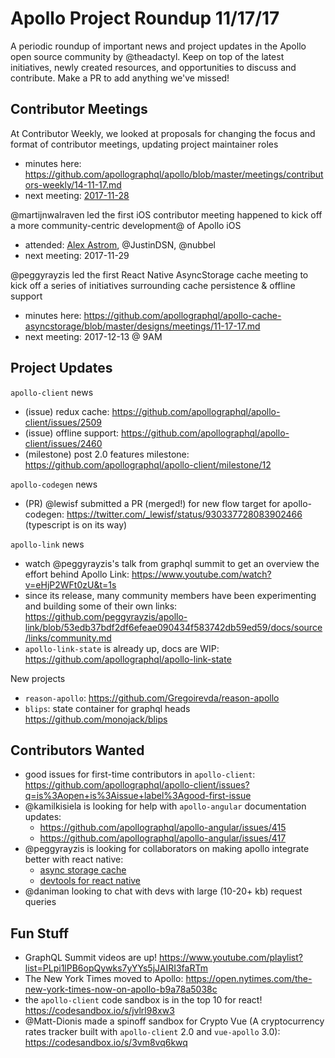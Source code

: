 
# Apollo Project Roundup 11/17/17

A periodic roundup of important news and project updates in the Apollo open source community by @theadactyl. Keep on top of the latest initiatives, newly created resources, and opportunities to discuss and contribute. Make a PR to add anything we've missed!

## Contributor Meetings

At Contributor Weekly, we looked at proposals for changing the focus and format of contributor meetings, updating project maintainer roles
- minutes here:  https://github.com/apollographql/apollo/blob/master/meetings/contributors-weekly/14-11-17.md
- next meeting: [2017-11-28](https://github.com/apollographql/apollo/blob/master/meetings/contributors-weekly/17-11-28.md)

@martijnwalraven led the first iOS contributor meeting happened to kick off a more community-centric development@ of Apollo iOS
- attended: [Alex Astrom](http://www.iosnomad.com), @JustinDSN, @nubbel
- next meeting: 2017-11-29

@peggyrayzis led the first React Native AsyncStorage cache meeting to kick off a series of initiatives surrounding cache persistence & offline support
- minutes here: https://github.com/apollographql/apollo-cache-asyncstorage/blob/master/designs/meetings/11-17-17.md
- next meeting: 2017-12-13 @ 9AM

## Project Updates 
`apollo-client` news 
- (issue) redux cache: https://github.com/apollographql/apollo-client/issues/2509
- (issue) offline support: https://github.com/apollographql/apollo-client/issues/2460
- (milestone) post 2.0 features milestone: https://github.com/apollographql/apollo-client/milestone/12

`apollo-codegen` news
- (PR) @lewisf submitted a PR (merged!) for new flow target for apollo-codegen: https://twitter.com/_lewisf/status/930337728083902466 (typescript is on its way)

`apollo-link` news
- watch @peggyrayzis's talk from graphql summit to get an overview the effort behind Apollo Link: https://www.youtube.com/watch?v=eHjP2WFt0zU&t=1s
- since its release, many community members have been experimenting and building some of their own links: https://github.com/peggyrayzis/apollo-link/blob/53edb37bdf2df6efeae090434f583742db59ed59/docs/source/links/community.md
- `apollo-link-state` is already up, docs are WIP: https://github.com/apollographql/apollo-link-state

New projects
   * `reason-apollo`: https://github.com/Gregoirevda/reason-apollo
   * `blips`: state container for graphql heads https://github.com/monojack/blips

## Contributors Wanted
- good issues for first-time contributors in `apollo-client`: https://github.com/apollographql/apollo-client/issues?q=is%3Aopen+is%3Aissue+label%3Agood-first-issue
- @kamilkisiela is looking for help with `apollo-angular` documentation updates:
  - https://github.com/apollographql/apollo-angular/issues/415
  - https://github.com/apollographql/apollo-angular/issues/417
- @peggyrayzis is looking for collaborators on making apollo integrate better with react native:
  - [async storage cache](https://github.com/apollographql/apollo-cache-asyncstorage)
  - [devtools for react native](https://github.com/jhen0409/react-native-debugger/issues/177)
- @daniman looking to chat with devs with large (10-20+ kb) request queries

## Fun Stuff
- GraphQL Summit videos are up!  https://www.youtube.com/playlist?list=PLpi1lPB6opQywks7yYYs5jJAIRI3faRTm
- The New York Times moved to Apollo: https://open.nytimes.com/the-new-york-times-now-on-apollo-b9a78a5038c
- the `apollo-client` code sandbox is in the top 10 for react! https://codesandbox.io/s/jvlrl98xw3
- @Matt-Dionis made a spinoff sandbox for Crypto Vue (A cryptocurrency rates tracker built with `apollo-client` 2.0 and `vue-apollo` 3.0): https://codesandbox.io/s/3vm8vq6kwq
